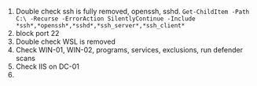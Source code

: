 1. Double check ssh is fully removed, openssh, sshd. ```Get-ChildItem -Path C:\ -Recurse -ErrorAction SilentlyContinue -Include *ssh*,*openssh*,*sshd*,*ssh_server*,*ssh_client*```
2. block port 22
3. Double check WSL is removed
4. Check WIN-01, WIN-02, programs, services, exclusions, run defender scans
5. Check IIS on DC-01
6. 
